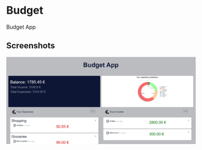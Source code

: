 # Budget
Budget App

Screenshots  
------------

  ![alt text](https://github.com/GretaRob/Budget/blob/main/Screenshot.JPG)

